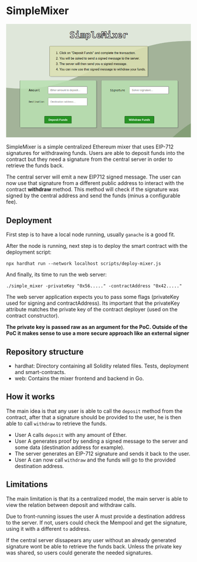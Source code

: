 # SimpleMixer

![Preview](preview.jpg)

SimpleMixer is a simple centralized Ethereum mixer that uses EIP-712 signatures for withdrawing funds.
Users are able to deposit funds into the contract but they need a signature from the central server in order to retrieve the funds back.

The central server will emit a new EIP712 signed message. 
The user can now use that signature from a different public address to interact with the contract **withdraw** method.
This method will check if the signature was signed by the central address and send the funds (minus a configurable fee).

## Deployment

First step is to have a local node running, usually `ganache` is a good fit.

After the node is running, next step is to deploy the smart contract with the deployment script:

```shell
npx hardhat run --network localhost scripts/deploy-mixer.js
```

And finally, its time to run the web server:

```shell
./simple_mixer -privateKey "0x56....." -contractAddress "0x42....."
```

The web server application expects you to pass some flags (privateKey used for signing and contractAddress).
Its important that the privateKey attribute matches the private key of the contract deployer (used on the contract constructor).

**The private key is passed raw as an argument for the PoC. Outside of the PoC it makes sense to use a more secure approach like an external signer**

## Repository structure

- hardhat: Directory containing all Solidity related files. Tests, deployment and smart-contracts.
- web: Contains the mixer frontend and backend in Go.

## How it works

The main idea is that any user is able to call the `deposit` method from the contract, 
after that a signature should be provided to the user, he is then able to call `withdraw` to retrieve the funds.

- User A calls `deposit` with any amount of Ether.
- User A generates proof by sending a signed message to the server and some data (destination address for example).
- The server generates an EIP-712 signature and sends it back to the user.
- User A can now call `withdraw`  and the funds will go to the provided destination address.

## Limitations

The main limitation is that its a centralized model, 
the main server is able to view the relation between deposit and withdraw calls.

Due to front-running issues the user A must provide a destination address to the server.
If not, users could check the Mempool and get the signature, using it with a different `to` address.

If the central server dissapears any user without an already generated signature wont be able to retrieve the funds back. 
Unless the private key was shared, so users could generate the needed signatures.
